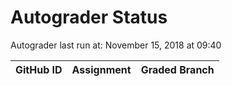 # Autograder Status
Autograder last run at: November 15, 2018 at 09:40

| GitHub ID | Assignment | Graded Branch |
|-----------|------------|---------------|
